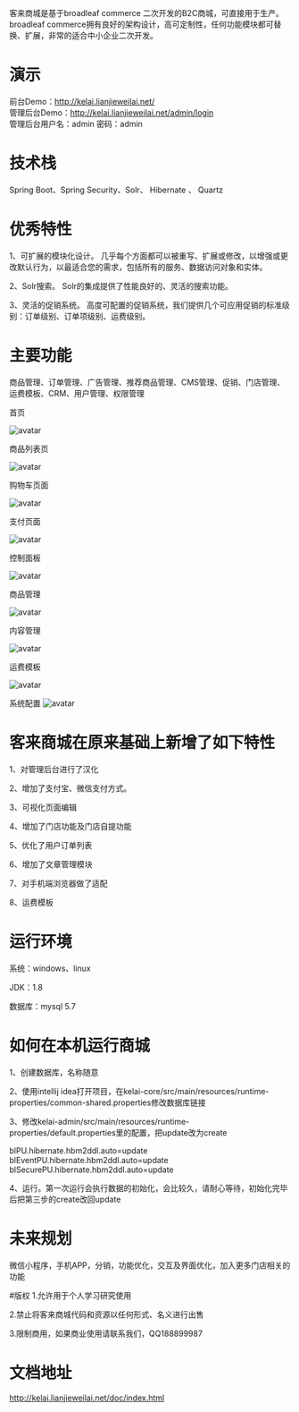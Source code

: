 客来商城是基于broadleaf commerce 二次开发的B2C商城，可直接用于生产。broadleaf commerce拥有良好的架构设计，高可定制性，任何功能模块都可替换、扩展，非常的适合中小企业二次开发。

# 演示

前台Demo：http://kelai.lianjieweilai.net/<br/>
管理后台Demo：http://kelai.lianjieweilai.net/admin/login<br/>
管理后台用户名：admin 密码：admin<br/>
# 技术栈

Spring Boot、Spring Security、Solr、 Hibernate 、 Quartz

# 优秀特性

1、可扩展的模块化设计。 几乎每个方面都可以被重写、扩展或修改，以增强或更改默认行为，以最适合您的需求，包括所有的服务、数据访问对象和实体。

2、Solr搜索。 Solr的集成提供了性能良好的、灵活的搜索功能。

3、灵活的促销系统。 高度可配置的促销系统，我们提供几个可应用促销的标准级别：订单级别、订单项级别、运费级别。

# 主要功能

商品管理、订单管理、广告管理、推荐商品管理、CMS管理、促销、门店管理、运费模板、CRM、用户管理、权限管理

首页

![avatar](https://oscimg.oschina.net/oscnet/up-931e13b8b888396c9898395ccd345faea84.png)

商品列表页

![avatar](https://oscimg.oschina.net/oscnet/up-45ba19c9845a03b42ab0be74257ca9e4128.png)

购物车页面

![avatar](https://oscimg.oschina.net/oscnet/up-dae37d78320ca929b4f5dd5bee130a795b8.png)

支付页面

![avatar](https://oscimg.oschina.net/oscnet/up-e1ab9fe0671ced0d3fdd15c75a0b1866ed2.png)

控制面板

![avatar](https://oscimg.oschina.net/oscnet/up-583ba2e0a9f2ee27a354cc920d7f4edd8c1.png)

商品管理

![avatar](https://oscimg.oschina.net/oscnet/up-5d29966d66b4340b824dd0f3d343b2253a0.png)

内容管理

![avatar](https://oscimg.oschina.net/oscnet/up-3ca5d65bbc2af51da99a795cbe3442e3d28.png)

运费模板

![avatar](https://oscimg.oschina.net/oscnet/up-8d3e7ccfabf3b8e03cc5c3f96052fa4b316.png)

系统配置
![avatar](https://oscimg.oschina.net/oscnet/up-3cf321cf411366c3152f8a9d3bd172f174b.png)


# 客来商城在原来基础上新增了如下特性

1、对管理后台进行了汉化

2、增加了支付宝、微信支付方式。

3、可视化页面编辑

4、增加了门店功能及门店自提功能

5、优化了用户订单列表

6、增加了文章管理模块

7、对手机端浏览器做了适配

8、运费模板

# 运行环境

系统：windows、linux

JDK：1.8

数据库：mysql 5.7

# 如何在本机运行商城

1、创建数据库，名称随意

2、使用intellij idea打开项目，在kelai-core/src/main/resources/runtime-properties/common-shared.properties修改数据库链接

3、修改kelai-admin/src/main/resources/runtime-properties/default.properties里的配置，把update改为create

blPU.hibernate.hbm2ddl.auto=update
blEventPU.hibernate.hbm2ddl.auto=update
blSecurePU.hibernate.hbm2ddl.auto=update

4、运行。第一次运行会执行数据的初始化，会比较久，请耐心等待，初始化完毕后把第三步的create改回update

# 未来规划

微信小程序，手机APP，分销，功能优化，交互及界面优化，加入更多门店相关的功能

#版权 
1.允许用于个人学习研究使用

2.禁止将客来商城代码和资源以任何形式、名义进行出售

3.限制商用，如果商业使用请联系我们，QQ188899987

# 文档地址
http://kelai.lianjieweilai.net/doc/index.html
